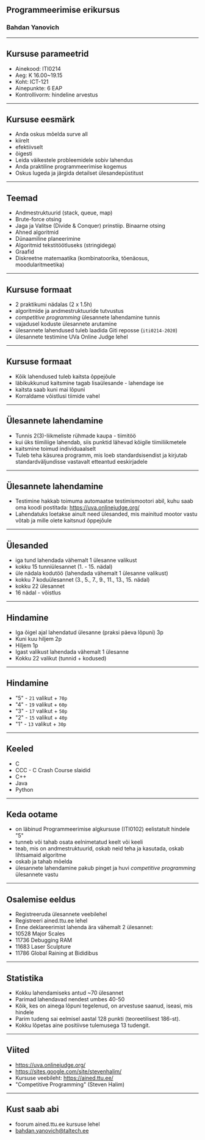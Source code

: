 ## Programmeerimise erikursus

### Bahdan Yanovich

---

## Kursuse parameetrid

- Ainekood: ITI0214
- Aeg: K 16.00~19.15
- Koht: ICT-121
- Ainepunkte: 6 EAP
- Kontrollivorm: hindeline arvestus

---

## Kursuse eesmärk

- Anda oskus mõelda surve all
 - kiirelt
 - efektiivselt
 - õigesti
- Leida väikestele probleemidele sobiv lahendus
- Anda praktiline programmeerimise kogemus
- Oskus lugeda ja järgida detailset ülesandepüstitust

---

## Teemad

- Andmestruktuurid (stack, queue, map)
- Brute-force otsing
- Jaga ja Valitse (Divide & Conquer) prinstiip. Binaarne otsing
- Ahned algoritmid
- Dünaamiline planeerimine
- Algoritmid tekstitöötluseks (stringidega)
- Graafid
- Diskreetne matemaatika (kombinatoorika, tõenäosus, moodularitmeetika)

---

## Kursuse formaat

- 2 praktikumi nädalas (2 x 1.5h)
 - algoritmide ja andmestruktuuride tutvustus
 - _competitive programming_ ülesannete lahendamine tunnis
 - vajadusel koduste ülesannete arutamine
 - ülesannete lahendused tuleb laadida Giti reposse (`iti0214-2020`)
 - ülesannete testimine UVa Online Judge lehel
 
---

## Kursuse formaat

 - Kõik lahendused tuleb kaitsta õppejõule
  - läbikukkunud kaitsmine tagab lisaülesande - lahendage ise
  - kaitsta saab kuni mai lõpuni
 - Korraldame võistlusi tiimide vahel

---

## Ülesannete lahendamine

- Tunnis 2(3)-liikmeliste rühmade kaupa - tiimitöö
 - kui üks tiimiliige lahendab, siis punktid lähevad kõigile tiimiliikmetele
 - kaitsmine toimud individuaalselt
- Tuleb teha käsurea programm, mis loeb standardsisendist ja kirjutab standardväljundisse vastavalt etteantud eeskirjadele

---

## Ülesannete lahendamine

- Testimine hakkab toimuma automaatse testimismootori abil, kuhu saab oma koodi postitada: https://uva.onlinejudge.org/
- Lahendatuks loetakse ainult need ülesanded, mis mainitud mootor vastu võtab ja mille olete kaitsnud õppejõule

---

## Ülesanded

- iga tund lahendada vähemalt 1 ülesanne valikust
 - kokku 15 tunniülesannet (1. - 15. nädal)
- üle nädala kodutöö (lahendada vähemalt 1 ülesanne valikust)
 - kokku 7 koduülesannet (3., 5., 7., 9., 11., 13., 15. nädal)
- kokku 22 ülesannet
- 16 nädal - võistlus

---

## Hindamine

- Iga õigel ajal lahendatud ülesanne (praksi päeva lõpuni) 3p
- Kuni kuu hiljem 2p
- Hiljem 1p
- Igast valikust lahendada vähemalt 1 ülesanne
- Kokku 22 valikut (tunnid + kodused)

---

## Hindamine

- "5" - `21` valikut + `70p`
- "4" - `19` valikut + `60p`
- "3" - `17` valikut + `50p`
- "2" - `15` valikut + `40p`
- "1" - `13` valikut + `30p`

---

## Keeled

- C
 - CCC - C Crash Course slaidid
- C++
- Java
- Python

---

## Keda ootame

- on läbinud Programmeerimise algkursuse (ITI0102) eelistatult hindele "5"
- tunneb või tahab osata eelnimetatud keelt või keeli
- teab, mis on andmestruktuurid, oskab neid teha ja kasutada, oskab lihtsamaid algoritme
- oskab ja tahab mõelda
- ülesannete lahendamine pakub pinget ja huvi _competitive programming_ ülesannete vastu

---

## Osalemise eeldus

- Registreeruda ülesannete veebilehel
- Registreeri ained.ttu.ee lehel
- Enne deklareerimist lahenda ära vähemalt 2 ülesannet:
 - 10528 Major Scales
 - 11736 Debugging RAM
 - 11683 Laser Sculpture
 - 11786 Global Raining at Bididibus

---

## Statistika

- Kokku lahendamiseks antud ~70 ülesannet
- Parimad lahendavad nendest umbes 40-50
- Kõik, kes on ainega lõpuni tegelenud, on arvestuse saanud, iseasi, mis hindele
- Parim tudeng sai eelmisel aastal 128 punkti (teoreetilisest 186-st).
- Kokku lõpetas aine positiivse tulemusega 13 tudengit.

---

## Viited

- https://uva.onlinejudge.org/
- https://sites.google.com/site/stevenhalim/
- Kursuse veebileht: https://ained.ttu.ee/
- "Competitive Programming" (Steven Halim)

---

## Kust saab abi

- foorum ained.ttu.ee kursuse lehel
- bahdan.yanovich@taltech.ee


